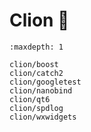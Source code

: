 # Clion 🦁

```{toctree}
:maxdepth: 1

clion/boost
clion/catch2
clion/googletest
clion/nanobind
clion/qt6
clion/spdlog
clion/wxwidgets
```
